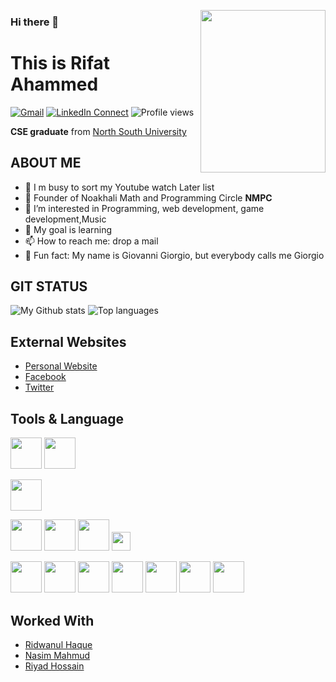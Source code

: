 <a target="_blank"><img height = "260" width="200" align="right" src="https://github.com/rifatahammed/RifatAhammed/blob/main/rifff-glitch.gif"></a>

### Hi there 👋

# This is Rifat Ahammed

[![Gmail](https://img.shields.io/badge/%20-Send%20Mail-black?color=14171A&labelColor=ef5350&logo=gmail&logoColor=ffffff)](mailto:reardj007@gmail.com)
[![LinkedIn Connect](https://img.shields.io/badge/%20-Connect-black?color=14171A&labelColor=212121&logo=linkedin&logoColor=ffffff)](https://www.linkedin.com/in/rifat-ahammed/)
![Profile views](https://gpvc.arturio.dev/rifatahammed)

<p align="justify">
 <b>CSE graduate</b> from  <a href="http://www.northsouth.edu/" target="_blank">North South University</a>
</p>

## ABOUT ME

- 🔭 I m busy to sort my Youtube watch Later list
- 💼 Founder of Noakhali Math and Programming Circle <b>NMPC</b>
- 🔧 I’m interested in Programming, web development, game development,Music
- 🎯 My goal is learning
- 📫 How to reach me: drop a mail
- 🎨 Fun fact: My name is Giovanni Giorgio, but everybody calls me Giorgio

## GIT STATUS

![My Github stats](https://github-readme-stats.vercel.app/api?username=rifatahammed&theme=dracula&show_icons=true&hide_border=true)
![Top languages](https://github-readme-stats.vercel.app/api/top-langs/?username=rifatahammed&theme=dracula&layout=compact&hide_border=true)

## External Websites

- [Personal Website](https://rifatahammed.github.io/)
- [Facebook](https://www.facebook.com/rifatahammed)
- [Twitter](https://twitter.com/rifatahammed)

## Tools & Language

<code><img height="50" src="https://www.vectorlogo.zone/logos/visualstudio_code/visualstudio_code-ar21.svg"></code>
<code><img height="50" src="https://www.vectorlogo.zone/logos/w3_html5/w3_html5-ar21.svg"></code>

<code><img height="50" src="https://encrypted-tbn0.gstatic.com/images?q=tbn:ANd9GcRLu4hqDuVksmXZDOL5GTs5F0CoRayE0Nzdyw&usqp=CAU"></code>

<code><img height="50" src="https://www.vectorlogo.zone/logos/github/github-ar21.svg"></code>
<code><img height="50" src="https://www.vectorlogo.zone/util/preview.html?image=/logos/nodejs/nodejs-ar21.svg"></code>
<code><img height="50" src="https://www.vectorlogo.zone/util/preview.html?image=/logos/reactjs/reactjs-ar21.svg"></code>
<code><img height="30" src="https://git-scm.com/images/logos/2color-lightbg@2x.png"></code>

<code><img height="50" src="https://wptavern.com/wp-content/uploads/2018/11/Screen-Shot-2018-11-19-at-8.43.27-PM.png"></code>
<code><img height="50" src="https://cdn.iconscout.com/icon/free/png-512/c-programming-569564.png"></code>
<code><img height="50" src="https://upload.wikimedia.org/wikipedia/commons/thumb/3/3d/CSS.3.svg/1200px-CSS.3.svg.png"></code>
<code><img height="50" src="https://upload.wikimedia.org/wikipedia/commons/1/18/ISO_C%2B%2B_Logo.svg"></code>
<code><img height="50" src="https://encrypted-tbn0.gstatic.com/images?q=tbn:ANd9GcRqSyWN3NTgVt613TRMroNlh_t52vo3tbXW2A&usqp=CAU"></code>
<code><img height="50" src="https://cdn1.iconfinder.com/data/icons/adobe-3/512/Photoshop.png"></code>
<code><img height="50" src="https://zsyst.com/wp-content/uploads/2017/05/Adobe-Premiere-Pro-Logo.png"></code>

## Worked With

- [Ridwanul Haque](https://github.com/rhridwan)
- [Nasim Mahmud](https://github.com/Nasim-Mahmud)
- [Riyad Hossain](https://github.com/riyad1721)
